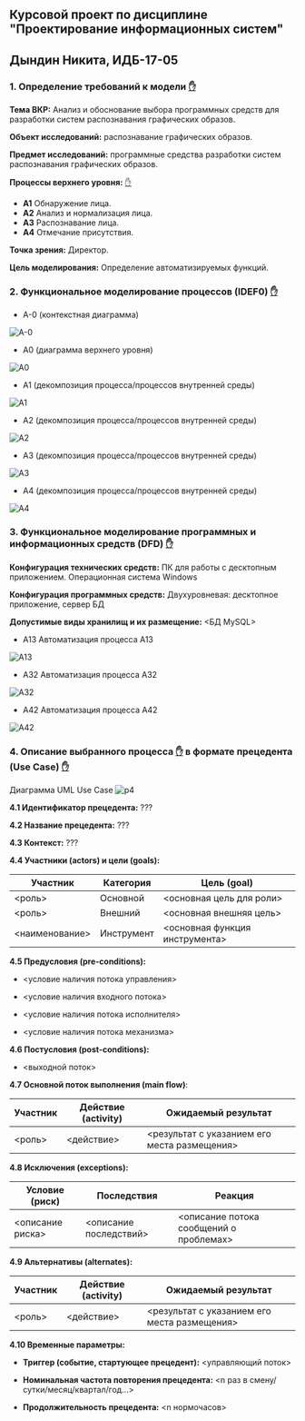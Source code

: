 ## Курсовой проект по дисциплине "Проектирование информационных систем"

## Дындин Никита, ИДБ-17-05

### 1. Определение требований к модели [✋]()

**Тема ВКР:** Анализ и обоснование выбора программных средств для разработки систем распознавания графических образов. 

**Объект исследований:** распознавание графических образов.

**Предмет исследований:** программные средства разработки систем распознавания графических образов.

**Процессы верхнего уровня:** [✋](https://github.com/stankin/design-part-2/wiki/sem1)
* **А1** Обнаружение лица. 
* **А2** Анализ и нормализация лица. 
* **А3** Распознавание лица. 
* **А4** Отмечание присутствия.  

**Точка зрения:** Директор. 

**Цель моделирования:** Определение автоматизируемых функций. 

### 2. Функциональное моделирование процессов (IDEF0) [✋](https://github.com/stankin/design-part-2/wiki/LR-1)

* A-0 (контекстная диаграмма)

![A-0](https://github.com/Sw3nk/DyndinNickita.github.io/blob/master/Course%20project/01_A0.png)

* A0 (диаграмма верхнего уровня)

![A0](https://github.com/Sw3nk/DyndinNickita.github.io/blob/master/Course%20project/02_A0.png)

* A1 (декомпозиция процесса/процессов внутренней среды)

![A1](https://github.com/Sw3nk/DyndinNickita.github.io/blob/master/Course%20project/03_A1.png)

* A2 (декомпозиция процесса/процессов внутренней среды)

![A2](https://github.com/Sw3nk/DyndinNickita.github.io/blob/master/Course%20project/05_A2.png)

* A3 (декомпозиция процесса/процессов внутренней среды)

![A3](https://github.com/Sw3nk/DyndinNickita.github.io/blob/master/Course%20project/06_A3.png)

* A4 (декомпозиция процесса/процессов внутренней среды)

![A4](https://github.com/Sw3nk/DyndinNickita.github.io/blob/master/Course%20project/08_A4.png)

### 3. Функциональное моделирование программных и информационных средств (DFD) [✋](https://github.com/stankin/design-part-2/wiki/LR-2)

**Конфигурация технических средств:** ПК для работы с десктопным приложением. Операционная система Windows

**Конфигурация программных средств:** Двухуровневая: десктопное приложение, сервер БД

**Допустимые виды хранилищ и их размещение:** <БД MySQL>

* A13 Автоматизация процесса А13

![A13](https://github.com/Sw3nk/DyndinNickita.github.io/blob/master/Course%20project/04_A13.png)

* A32 Автоматизация процесса А32

![A32](https://github.com/Sw3nk/DyndinNickita.github.io/blob/master/Course%20project/07_A32.png)

* A42 Автоматизация процесса А42

![A42](https://github.com/Sw3nk/DyndinNickita.github.io/blob/master/Course%20project/09_A42.png)

### 4. Описание выбранного процесса [✋](https://github.com/stankin/design-part-2/wiki/LR-3) в формате прецедента (Use Case) [✋](https://github.com/stankin/design-part-2/wiki/LR-4)

Диаграмма UML Use Case
![p4](http://www.plantuml.com/plantuml/proxy?idx=0&src=https://raw.githubusercontent.com/<user/user.github.io/master/<path><file>)

**4.1 Идентификатор прецедента:** ???

**4.2 Название прецедента:** ???

**4.3 Контекст:** ???

**4.4 Участники (actors) и цели (goals):**

| Участник  | Категория  | Цель (goal) |
|---|---|---|
| <роль> | Основной  | <основная цель для роли> |
| <роль> | Внешний  | <основная внешняя цель> |
| <наименование> | Инструмент| <основная функция инструмента> |

**4.5 Предусловия (pre-conditions):**

* <условие наличия потока управления>

* <условие наличия входного потока>

* <условие наличия потока исполнителя>

* <условие наличия потока механизма>

**4.6 Постусловия (post-conditions):**

* <выходной поток>

**4.7 Основной поток выполнения (main flow)**:

| Участник  | Действие (activity)  | Ожидаемый результат |
|---|---|---|
| <роль> | <действие> | <результат с указанием его места размещения> |

**4.8 Исключения (exceptions):**

| Условие (риск) | Последствия | Реакция |
|---|---|---|
| <описание риска> | <описание последствий> | <описание потока сообщений о проблемах> |

**4.9 Альтернативы (alternates):**

| Участник  | Действие (activity)  | Ожидаемый результат |
|---|---|---|
| <роль> | <действие> | <результат с указанием его места размещения> |

**4.10 Временные параметры:**

* **Триггер (событие, стартующее прецедент):** <управляющий поток>

* **Номинальная частота повторения прецедента:** <n раз в смену/сутки/месяц/квартал/год...>

* **Продолжительность прецедента:** <n нормочасов>
